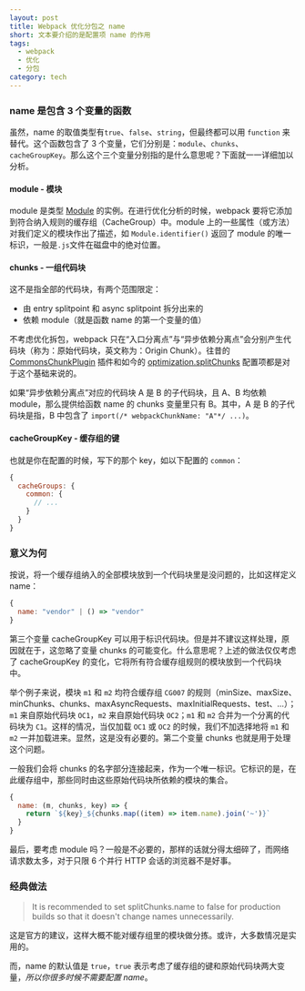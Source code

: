 ```yaml
---
layout: post
title: Webpack 优化分包之 name
short: 文本要介绍的是配置项 name 的作用
tags:
  - webpack
  - 优化
  - 分包
category: tech
---
```


### name 是包含 3 个变量的函数

虽然，name 的取值类型有`true`、`false`、`string`，但最终都可以用 `function` 来替代。这个函数包含了 3 个变量，它们分别是：`module`、`chunks`、`cacheGroupKey`。那么这个三个变量分别指的是什么意思呢？下面就一一详细加以分析。

#### module - 模块

module 是类型 [Module](https://github.com/webpack/webpack/blob/master/lib/Module.js) 的实例。在进行优化分析的时候，webpack 要将它添加到符合纳入规则的缓存组（CacheGroup）中。module 上的一些属性（或方法）对我们定义的模块作出了描述，如 `Module.identifier()` 返回了 module 的唯一标识，一般是`.js`文件在磁盘中的绝对位置。

#### chunks - 一组代码块

这不是指全部的代码块，有两个范围限定：

- 由 entry splitpoint 和 async splitpoint 拆分出来的
- 依赖 module（就是函数 name 的第一个变量的值） 

不考虑优化拆包，webpack 只在“入口分离点”与“异步依赖分离点”会分别产生代码块（称为：原始代码块，英文称为：Origin Chunk）。往昔的 [CommonsChunkPlugin](https://webpack.js.org/plugins/commons-chunk-plugin/) 插件和如今的 [optimization.splitChunks](https://webpack.js.org/plugins/split-chunks-plugin/) 配置项都是对于这个基础来说的。

如果“异步依赖分离点”对应的代码块 A 是 B 的子代码块，且 A、B 均依赖 module，那么提供给函数 name 的 chunks 变量里只有 B。其中，A 是 B 的子代码块是指，B 中包含了 `import(/* webpackChunkName: "A"*/ ...)`。

#### cacheGroupKey - 缓存组的键

也就是你在配置的时候，写下的那个 key，如以下配置的 `common`：

```js
{
  cacheGroups: {
    common: {
      // ...
    }
  }
}
```

### 意义为何

按说，将一个缓存组纳入的全部模块放到一个代码块里是没问题的，比如这样定义 name：

```js
{
  name: "vendor" | () => "vendor"
}
```

第三个变量 cacheGroupKey 可以用于标识代码块。但是并不建议这样处理，原因就在于，这忽略了变量 chunks 的可能变化。什么意思呢？上述的做法仅仅考虑了 cacheGroupKey 的变化，它将所有符合缓存组规则的模块放到一个代码块中。

举个例子来说，模块 `m1` 和 `m2` 均符合缓存组 `CG007` 的规则（minSize、maxSize、minChunks、chunks、maxAsyncRequests、maxInitialRequests、test、...）；`m1` 来自原始代码块 `OC1`，`m2` 来自原始代码块 `OC2`；`m1` 和 `m2` 合并为一个分离的代码块为 `C1`。这样的情况，当仅加载 `OC1` 或 `OC2` 的时候，我们不加选择地将 `m1` 和 `m2` 一并加载进来。显然，这是没有必要的。第二个变量 chunks 也就是用于处理这个问题。

一般我们会将 chunks 的名字部分连接起来，作为一个唯一标识。它标识的是，在此缓存组中，那些同时由这些原始代码块所依赖的模块的集合。

```js
{
  name: (m, chunks, key) => {
    return `${key}_${chunks.map((item) => item.name).join('~')}`
  }
}
```

最后，要考虑 module 吗？一般是不必要的，那样的话就分得太细碎了，而网络请求数太多，对于只限 6 个并行 HTTP 会话的浏览器不是好事。

### 经典做法

> It is recommended to set splitChunks.name to false for production builds so that it doesn't change names unnecessarily.

这是官方的建议，这样大概不能对缓存组里的模块做分拣。或许，大多数情况是实用的。

而，name 的默认值是 `true`，`true` 表示考虑了缓存组的键和原始代码块两大变量，*所以你很多时候不需要配置 name*。
